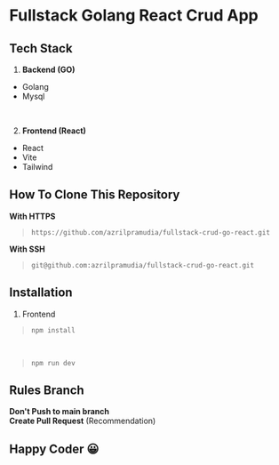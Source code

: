 # Fullstack Golang React Crud App
## Tech Stack
1. **Backend (GO)**
- Golang
- Mysql

<br>

2. **Frontend (React)**
- React
- Vite
- Tailwind

## How To Clone This Repository
**With HTTPS**
> `https://github.com/azrilpramudia/fullstack-crud-go-react.git`

**With SSH**
> `git@github.com:azrilpramudia/fullstack-crud-go-react.git`

## Installation
1. Frontend
> `npm install`

<br>

> `npm run dev`

## Rules Branch
**Don't Push to main branch**
<br>
**Create Pull Request** (Recommendation)

## Happy Coder 😀
